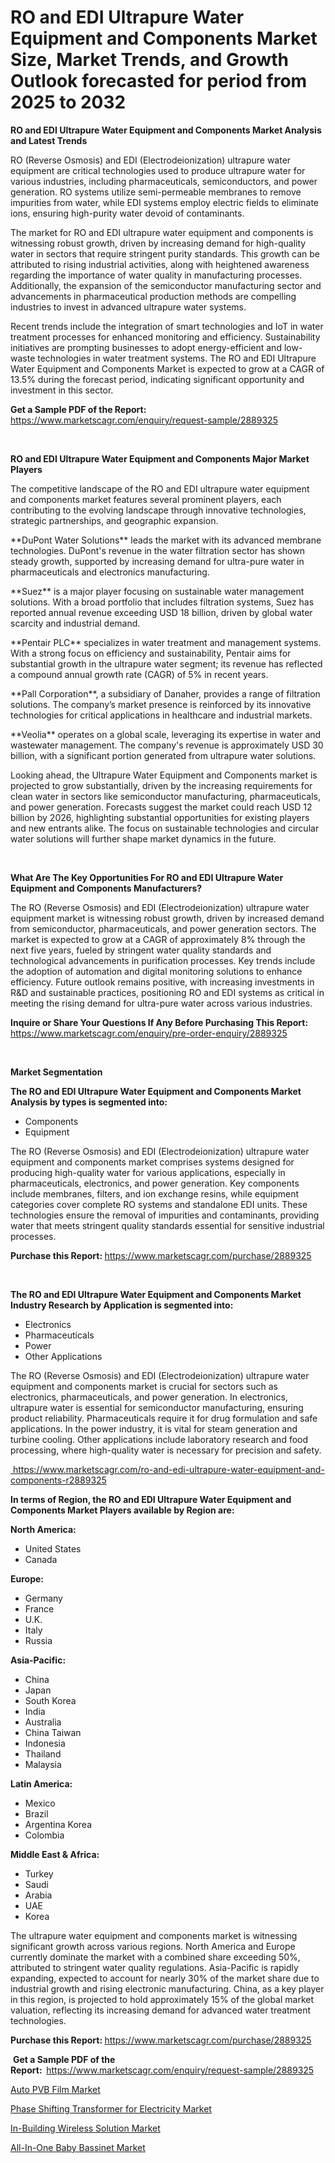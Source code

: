 <p><h1>RO and EDI Ultrapure Water Equipment and Components Market Size, Market Trends, and Growth Outlook forecasted for period from 2025 to 2032</h1></p><p><strong>RO and EDI Ultrapure Water Equipment and Components Market Analysis and Latest Trends</strong></p>
<p><p>RO (Reverse Osmosis) and EDI (Electrodeionization) ultrapure water equipment are critical technologies used to produce ultrapure water for various industries, including pharmaceuticals, semiconductors, and power generation. RO systems utilize semi-permeable membranes to remove impurities from water, while EDI systems employ electric fields to eliminate ions, ensuring high-purity water devoid of contaminants.</p><p>The market for RO and EDI ultrapure water equipment and components is witnessing robust growth, driven by increasing demand for high-quality water in sectors that require stringent purity standards. This growth can be attributed to rising industrial activities, along with heightened awareness regarding the importance of water quality in manufacturing processes. Additionally, the expansion of the semiconductor manufacturing sector and advancements in pharmaceutical production methods are compelling industries to invest in advanced ultrapure water systems.</p><p>Recent trends include the integration of smart technologies and IoT in water treatment processes for enhanced monitoring and efficiency. Sustainability initiatives are prompting businesses to adopt energy-efficient and low-waste technologies in water treatment systems. The RO and EDI Ultrapure Water Equipment and Components Market is expected to grow at a CAGR of 13.5% during the forecast period, indicating significant opportunity and investment in this sector.</p></p>
<p><strong>Get a Sample PDF of the Report:&nbsp;</strong> <a href="https://www.marketscagr.com/enquiry/request-sample/2889325?utm_campaign=1944&utm_medium=2&utm_source=Github&utm_content=ia&utm_term=14032025&utm_id=ro-and-edi-ultrapure-water-equipment-and-components">https://www.marketscagr.com/enquiry/request-sample/2889325</a></p>
<p>&nbsp;</p>
<p><strong>RO and EDI Ultrapure Water Equipment and Components Major Market Players</strong></p>
<p><p>The competitive landscape of the RO and EDI ultrapure water equipment and components market features several prominent players, each contributing to the evolving landscape through innovative technologies, strategic partnerships, and geographic expansion.</p><p>**DuPont Water Solutions** leads the market with its advanced membrane technologies. DuPont's revenue in the water filtration sector has shown steady growth, supported by increasing demand for ultra-pure water in pharmaceuticals and electronics manufacturing.</p><p>**Suez** is a major player focusing on sustainable water management solutions. With a broad portfolio that includes filtration systems, Suez has reported annual revenue exceeding USD 18 billion, driven by global water scarcity and industrial demand.</p><p>**Pentair PLC** specializes in water treatment and management systems. With a strong focus on efficiency and sustainability, Pentair aims for substantial growth in the ultrapure water segment; its revenue has reflected a compound annual growth rate (CAGR) of 5% in recent years.</p><p>**Pall Corporation**, a subsidiary of Danaher, provides a range of filtration solutions. The company’s market presence is reinforced by its innovative technologies for critical applications in healthcare and industrial markets.</p><p>**Veolia** operates on a global scale, leveraging its expertise in water and wastewater management. The company's revenue is approximately USD 30 billion, with a significant portion generated from ultrapure water solutions.</p><p>Looking ahead, the Ultrapure Water Equipment and Components market is projected to grow substantially, driven by the increasing requirements for clean water in sectors like semiconductor manufacturing, pharmaceuticals, and power generation. Forecasts suggest the market could reach USD 12 billion by 2026, highlighting substantial opportunities for existing players and new entrants alike. The focus on sustainable technologies and circular water solutions will further shape market dynamics in the future.</p></p>
<p>&nbsp;</p>
<p><strong>What Are The Key Opportunities For RO and EDI Ultrapure Water Equipment and Components Manufacturers?</strong></p>
<p><p>The RO (Reverse Osmosis) and EDI (Electrodeionization) ultrapure water equipment market is witnessing robust growth, driven by increased demand from semiconductor, pharmaceuticals, and power generation sectors. The market is expected to grow at a CAGR of approximately 8% through the next five years, fueled by stringent water quality standards and technological advancements in purification processes. Key trends include the adoption of automation and digital monitoring solutions to enhance efficiency. Future outlook remains positive, with increasing investments in R&D and sustainable practices, positioning RO and EDI systems as critical in meeting the rising demand for ultra-pure water across various industries.</p></p>
<p><strong>Inquire or Share Your Questions If Any Before Purchasing This Report:</strong> <a href="https://www.marketscagr.com/enquiry/pre-order-enquiry/2889325?utm_campaign=1944&utm_medium=2&utm_source=Github&utm_content=ia&utm_term=14032025&utm_id=ro-and-edi-ultrapure-water-equipment-and-components">https://www.marketscagr.com/enquiry/pre-order-enquiry/2889325</a></p>
<p>&nbsp;</p>
<p><strong>Market Segmentation</strong></p>
<p><strong>The RO and EDI Ultrapure Water Equipment and Components Market Analysis by types is segmented into:</strong></p>
<p><ul><li>Components</li><li>Equipment</li></ul></p>
<p><p>The RO (Reverse Osmosis) and EDI (Electrodeionization) ultrapure water equipment and components market comprises systems designed for producing high-quality water for various applications, especially in pharmaceuticals, electronics, and power generation. Key components include membranes, filters, and ion exchange resins, while equipment categories cover complete RO systems and standalone EDI units. These technologies ensure the removal of impurities and contaminants, providing water that meets stringent quality standards essential for sensitive industrial processes.</p></p>
<p><strong>Purchase this Report:&nbsp;</strong><a href="https://www.marketscagr.com/purchase/2889325?utm_campaign=1944&utm_medium=2&utm_source=Github&utm_content=ia&utm_term=14032025&utm_id=ro-and-edi-ultrapure-water-equipment-and-components">https://www.marketscagr.com/purchase/2889325</a></p>
<p>&nbsp;</p>
<p><strong>The RO and EDI Ultrapure Water Equipment and Components Market Industry Research by Application is segmented into:</strong></p>
<p><ul><li>Electronics</li><li>Pharmaceuticals</li><li>Power</li><li>Other Applications</li></ul></p>
<p><p>The RO (Reverse Osmosis) and EDI (Electrodeionization) ultrapure water equipment and components market is crucial for sectors such as electronics, pharmaceuticals, and power generation. In electronics, ultrapure water is essential for semiconductor manufacturing, ensuring product reliability. Pharmaceuticals require it for drug formulation and safe applications. In the power industry, it is vital for steam generation and turbine cooling. Other applications include laboratory research and food processing, where high-quality water is necessary for precision and safety.</p></p>
<p><a href="https://www.marketscagr.com/ro-and-edi-ultrapure-water-equipment-and-components-r2889325?utm_campaign=1944&utm_medium=2&utm_source=Github&utm_content=ia&utm_term=14032025&utm_id=ro-and-edi-ultrapure-water-equipment-and-components">&nbsp;https://www.marketscagr.com/ro-and-edi-ultrapure-water-equipment-and-components-r2889325</a></p>
<p><strong>In terms of Region, the RO and EDI Ultrapure Water Equipment and Components Market Players available by Region are:</strong></p>
<p>
    <p> <strong> North America: </strong>
        <ul>
            <li>United States</li>
            <li>Canada</li>
        </ul>
        </p> 
    <p> <strong> Europe: </strong>
        <ul>
            <li>Germany</li>
            <li>France</li>
            <li>U.K.</li>
            <li>Italy</li>
            <li>Russia</li>
        </ul>
        </p> 
    <p> <strong> Asia-Pacific: </strong>
        <ul>
            <li>China</li>
            <li>Japan</li>
            <li>South Korea</li>
            <li>India</li>
            <li>Australia</li>
            <li>China Taiwan</li>
            <li>Indonesia</li>
            <li>Thailand</li>
            <li>Malaysia</li>
        </ul>
        </p> 
    <p> <strong> Latin America: </strong>
        <ul>
            <li>Mexico</li>
            <li>Brazil</li>
            <li>Argentina Korea</li>
            <li>Colombia</li>
        </ul>
        </p> 
    <p> <strong> Middle East & Africa: </strong>
        <ul>
            <li>Turkey</li>
            <li>Saudi</li>
            <li>Arabia</li>
            <li>UAE</li>
            <li>Korea</li>
        </ul>
    </p>
    </p>
<p><p>The ultrapure water equipment and components market is witnessing significant growth across various regions. North America and Europe currently dominate the market with a combined share exceeding 50%, attributed to stringent water quality regulations. Asia-Pacific is rapidly expanding, expected to account for nearly 30% of the market share due to industrial growth and rising electronic manufacturing. China, as a key player in this region, is projected to hold approximately 15% of the global market valuation, reflecting its increasing demand for advanced water treatment technologies.</p></p>
<p><strong>Purchase this Report: </strong><a href="https://www.marketscagr.com/purchase/2889325?utm_campaign=1944&utm_medium=2&utm_source=Github&utm_content=ia&utm_term=14032025&utm_id=ro-and-edi-ultrapure-water-equipment-and-components">https://www.marketscagr.com/purchase/2889325</a></p>
<p>&nbsp;<strong>Get a Sample PDF of the Report:&nbsp;&nbsp;</strong><a href="https://www.marketscagr.com/enquiry/request-sample/2889325?utm_campaign=1944&utm_medium=2&utm_source=Github&utm_content=ia&utm_term=14032025&utm_id=ro-and-edi-ultrapure-water-equipment-and-components">https://www.marketscagr.com/enquiry/request-sample/2889325</a></p>
<p><strong></strong></p>
<p><p><a href="https://github.com/agemakisel4b/Market-Research-Report-List-1/blob/main/auto-pvb-film-market.md?utm_campaign=1944&utm_medium=2&utm_source=Github&utm_content=ia&utm_term=14032025&utm_id=ro-and-edi-ultrapure-water-equipment-and-components">Auto PVB Film Market</a></p><p><a href="https://github.com/Chiragrp22/Market-Research-Report-List-7/blob/main/phase-shifting-transformer-for-electricity-market.md?utm_campaign=1944&utm_medium=2&utm_source=Github&utm_content=ia&utm_term=14032025&utm_id=ro-and-edi-ultrapure-water-equipment-and-components">Phase Shifting Transformer for Electricity Market</a></p><p><a href="https://github.com/marfosamiko7/Market-Research-Report-List-1/blob/main/in-building-wireless-solution-market.md?utm_campaign=1944&utm_medium=2&utm_source=Github&utm_content=ia&utm_term=14032025&utm_id=ro-and-edi-ultrapure-water-equipment-and-components">In-Building Wireless Solution Market</a></p><p><a href="https://github.com/bawksmaedamu/Market-Research-Report-List-1/blob/main/all-in-one-baby-bassinet-market.md?utm_campaign=1944&utm_medium=2&utm_source=Github&utm_content=ia&utm_term=14032025&utm_id=ro-and-edi-ultrapure-water-equipment-and-components">All-In-One Baby Bassinet Market</a></p></p>